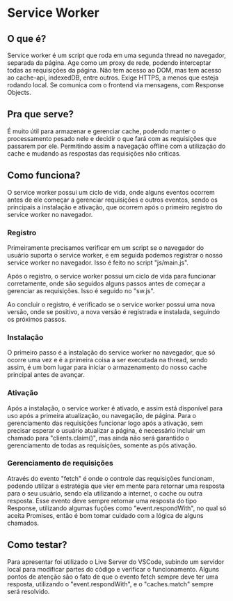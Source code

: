 # Service Worker

## O que é?
Service worker é um script que roda em uma segunda thread no navegador, separada da página.
Age como um proxy de rede, podendo interceptar todas as requisições da página.
Não tem acesso ao DOM, mas tem acesso ao cache-api, indexedDB, entre outros.
Exige HTTPS, a menos que esteja rodando local.
Se comunica com o frontend via mensagens, com Response Objects.

## Pra que serve?
É muito útil para armazenar e gerenciar cache, podendo manter o processamento pesado nele e decidir
o que fará com as requisições que passarem por ele. Permitindo assim a navegação offline com a utilização
do cache e mudando as respostas das requisições não críticas.

## Como funciona?

O service worker possui um ciclo de vida, onde alguns eventos ocorrem antes de ele começar a gerenciar requisições e outros eventos, sendo os principais a instalação e ativação, que ocorrem após o primeiro registro do service worker no navegador.

### Registro
Primeiramente precisamos verificar em um script se o navegador do usuário suporta o service worker, e em seguida
podemos registrar o nosso service worker no navegador. Isso é feito no script "js/main.js".

Após o registro, o service worker possui um ciclo de vida para funcionar corretamente, onde 
são seguidos alguns passos antes de começar a gerenciar as requisições. Isso é seguido no "sw.js".

Ao concluir o registro, é verificado se o service worker possui uma nova versão, onde se positivo, a nova versão é registrada e instalada, seguindo os próximos passos.

### Instalação
O primeiro passo é a instalação do service worker no navegador, que só ocorre uma vez e é a primeira coisa a ser
executada na thread, sendo assim, é um bom lugar para iniciar o armazenamento do nosso cache principal antes de
avançar.

### Ativação
Após a instalação, o service worker é ativado, e assim está disponível para uso após a primeira atualização, ou navegação, de página. Para o gerenciamento das requisições funcionar logo após a ativação, sem precisar esperar o usuário atualizar a página, é necessário incluir um chamado para "clients.claim()", mas ainda não será garantido o gerenciamento de todas as requisições, somente as pós ativação.

### Gerenciamento de requisições
Através do evento "fetch" é onde o controle das requisições funcionam, podendo utilizar a estratégia que vier em mente para retornar uma resposta para o seu usuário, sendo ela utilizando a internet, o cache ou outra resposta.
Esse evento deve sempre retornar uma resposta do tipo Response, utilizando algumas fuções como "event.respondWith", no qual só aceita Promises, então é bom tomar cuidado com a lógica de alguns chamados.

## Como testar?
Para apresentar foi utilizado o Live Server do VSCode, subindo um servidor local para modificar partes do código e verificar o funcionamento. Alguns pontos de atenção são o fato de que o evento fetch sempre deve ter uma resposta, utilizando o "event.respondWith", e o "caches.match" sempre será resolvido.